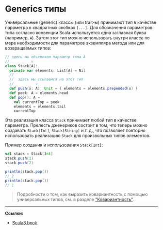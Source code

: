 # Generics типы

Универсальные (generic) классы (или trait-ы) принимают тип в качестве параметра в квадратных скобках `[...]`.
Для обозначения параметров типа согласно конвенции Scala используется одна заглавная буква (например, `A`). 
Затем этот тип можно использовать внутри класса по мере необходимости 
для параметров экземпляра метода или для возвращаемых типов:

```scala
// здесь мы объявляем параметр типа A
//          v
class Stack[A]:
  private var elements: List[A] = Nil
  //                         ^
  //  здесь мы ссылаемся на этот тип
  //          v
  def push(x: A): Unit = { elements = elements.prepended(x) }
  def peek: A = elements.head
  def pop(): A =
    val currentTop = peek
    elements = elements.tail
    currentTop
```

Эта реализация класса `Stack` принимает любой тип в качестве параметра. 
Прелесть дженериков состоит в том, что теперь можно создавать `Stack[Int]`, `Stack[String]` и т. д., 
что позволяет повторно использовать реализацию `Stack` для произвольных типов элементов.

Пример создания и использования `Stack[Int]`:

```scala
val stack = Stack[Int]
stack.push(1)
stack.push(2)
```
```scala
println(stack.pop())
// 2
println(stack.pop())
// 1
```

> Подробности о том, как выразить ковариантность с помощью универсальных типов, см. в разделе ["Ковариантность"](types-variance).


---

**Ссылки:**
- [Scala3 book](https://docs.scala-lang.org/scala3/book/types-generics.html)
